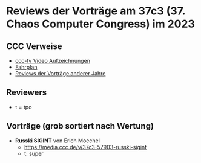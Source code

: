 # Reviews der Vorträge am 37c3 (37. Chaos Computer Congress) im 2023

CCC Verweise
------------
* [ccc-tv Video Aufzeichnungen](https://media.ccc.de/c/37c3)
* [Fahrplan](https://fahrplan.events.ccc.de/congress/2023/fahrplan/)
* [Reviews der Vorträge anderer Jahre](https://github.com/tpo/C3_talks_annotations/blob/master/README.md)

Reviewers
---------

* t = tpo

Vorträge (grob sortiert nach Wertung)
-------------------------------------

*   __Russki SIGINT__ von Erich Moechel
    * https://media.ccc.de/v/37c3-57903-russki-sigint
    * t: super


